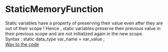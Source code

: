 # StaticMemoryFunction
Static variables have a property of preserving their value even after they are out of their scope ! Hence , static variables preserve their previous value in their previous scope and are not initialized again in the new scope.<br/>
Syntax :
static data_type var_name = var_value ; <br/>
[Way to the code](https://github.com/ASTHA193/StaticMemoryFunction/commit/49cb165354e9d28ca9f448afd4084d21d4ac92c5)
